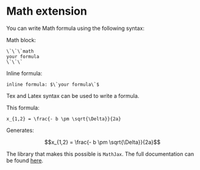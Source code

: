 # Math extension
You can write Math formula using the following syntax:

Math block:
```
\`\`\`math
your formula
\`\`\`
```

Inline formula:
```
inline formula: $\`your formula\`$
```

Tex and Latex syntax can be used to write a formula.

This formula:
```
x_{1,2} = \frac{- b \pm \sqrt{\Delta}}{2a}
```

Generates:
```math
x_{1,2} = \frac{- b \pm \sqrt{\Delta}}{2a}
```

The library that makes this possible is `MathJax`. The full documentation can be found [here](http://docs.mathjax.org).

